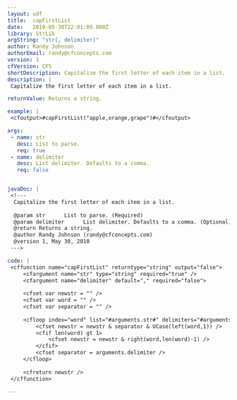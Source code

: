 ```yaml
---
layout: udf
title:  capFirstList
date:   2010-05-30T22:01:09.000Z
library: StrLib
argString: "str[, delimiter]"
author: Randy Johnson
authorEmail: randy@cfconcepts.com
version: 1
cfVersion: CF5
shortDescription: Capitalize the first letter of each item in a list.
description: |
 Capitalize the first letter of each item in a list.

returnValue: Returns a string.

example: |
 <cfoutput>#capFirstList("apple,orange,grape")#</cfoutput>

args:
 - name: str
   desc: List to parse.
   req: true
 - name: delimiter
   desc: List delimiter. Defaults to a comma.
   req: false


javaDoc: |
 <!---
  Capitalize the first letter of each item in a list.
  
  @param str      List to parse. (Required)
  @param delimiter      List delimiter. Defaults to a comma. (Optional)
  @return Returns a string. 
  @author Randy Johnson (randy@cfconcepts.com) 
  @version 1, May 30, 2010 
 --->

code: |
 <cffunction name="capFirstList" returntype="string" output="false">
     <cfargument name="str" type="string" required="true" />
     <cfargument name="delimiter" default="," required="false">
 
     <cfset var newstr = "" />
     <cfset var word = "" />
     <cfset var separator = "" />
 
     <cfloop index="word" list="#arguments.str#" delimiters="#arguments.delimiter#">
         <cfset newstr = newstr & separator & UCase(left(word,1)) />
         <cfif len(word) gt 1>
             <cfset newstr = newstr & right(word,len(word)-1) />
         </cfif>
         <cfset separator = arguments.delimiter />
     </cfloop>
 
     <cfreturn newstr />
 </cffunction>

---
```


